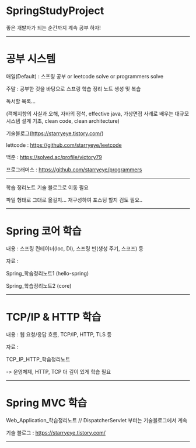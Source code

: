 # SpringStudyProject

좋은 개발자가 되는 순간까지 계속 공부 하자!

---

# 공부 시스템

매일(Default) : 스프링 공부 or leetcode solve or programmers solve

주말 : 공부한 것을 바탕으로 스프링 학습 정리 노트 생성 및 복습 

독서할 목록...

(객체지향의 사실과 오해, 자바의 정석, effective java, 가상면접 사례로 배우는 대규모 시스템 설계 기초, clean code, clean architecture)

기술블로그(https://starryeye.tistory.com/)

lettcode : https://github.com/starryeye/leetcode

백준 : https://solved.ac/profile/victory79

프로그래머스 : https://github.com/starryeye/programmers

---

학습 정리노트 기술 블로그로 이동 필요

파일 형태로 그대로 옮길지... 재구성하여 포스팅 할지 검토 필요..

---

# Spring 코어 학습

내용 : 스프링 컨테이너(Ioc, DI), 스프링 빈(생성 주기, 스코프) 등

자료 :

Spring_학습정리노트1 (hello-spring)

Spring_학습정리노트2 (core)

---

# TCP/IP & HTTP 학습

내용 : 웹 요청/응답 흐름, TCP/IP, HTTP, TLS 등

자료 :

TCP_IP_HTTP_학습정리노트

-> 운영체제, HTTP, TCP 더 깊이 있게 학습 필요

---

# Spring MVC 학습 

Web_Application_학습정리노트 // DispatcherServlet 부터는 기술블로그에서 계속

기술 블로그 : https://starryeye.tistory.com/

---
